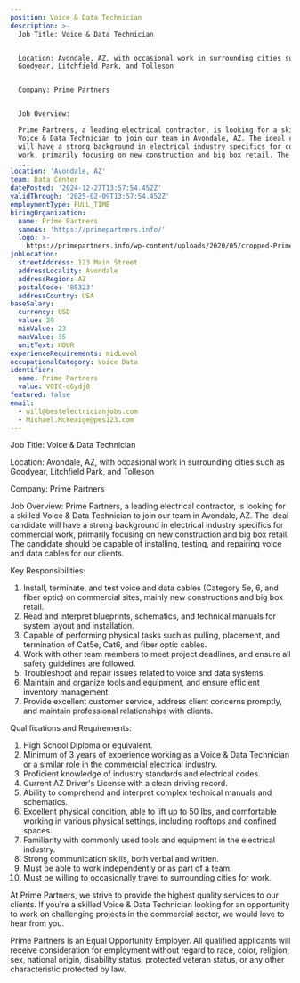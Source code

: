 ```yaml
---
position: Voice & Data Technician
description: >-
  Job Title: Voice & Data Technician


  Location: Avondale, AZ, with occasional work in surrounding cities such as
  Goodyear, Litchfield Park, and Tolleson


  Company: Prime Partners


  Job Overview:

  Prime Partners, a leading electrical contractor, is looking for a skilled
  Voice & Data Technician to join our team in Avondale, AZ. The ideal candidate
  will have a strong background in electrical industry specifics for commercial
  work, primarily focusing on new construction and big box retail. The candidate
  ...
location: 'Avondale, AZ'
team: Data Center
datePosted: '2024-12-27T13:57:54.452Z'
validThrough: '2025-02-09T13:57:54.452Z'
employmentType: FULL_TIME
hiringOrganization:
  name: Prime Partners
  sameAs: 'https://primepartners.info/'
  logo: >-
    https://primepartners.info/wp-content/uploads/2020/05/cropped-Prime-Partners-Logo-NO-BG-1-1.png
jobLocation:
  streetAddress: 123 Main Street
  addressLocality: Avondale
  addressRegion: AZ
  postalCode: '85323'
  addressCountry: USA
baseSalary:
  currency: USD
  value: 29
  minValue: 23
  maxValue: 35
  unitText: HOUR
experienceRequirements: midLevel
occupationalCategory: Voice Data
identifier:
  name: Prime Partners
  value: VOIC-q6ydj8
featured: false
email:
  - will@bestelectricianjobs.com
  - Michael.Mckeaige@pes123.com
---
```




Job Title: Voice & Data Technician

Location: Avondale, AZ, with occasional work in surrounding cities such as Goodyear, Litchfield Park, and Tolleson

Company: Prime Partners

Job Overview:
Prime Partners, a leading electrical contractor, is looking for a skilled Voice & Data Technician to join our team in Avondale, AZ. The ideal candidate will have a strong background in electrical industry specifics for commercial work, primarily focusing on new construction and big box retail. The candidate should be capable of installing, testing, and repairing voice and data cables for our clients.

Key Responsibilities:

1. Install, terminate, and test voice and data cables (Category 5e, 6, and fiber optic) on commercial sites, mainly new constructions and big box retail.
2. Read and interpret blueprints, schematics, and technical manuals for system layout and installation.
3. Capable of performing physical tasks such as pulling, placement, and termination of Cat5e, Cat6, and fiber optic cables.
4. Work with other team members to meet project deadlines, and ensure all safety guidelines are followed.
5. Troubleshoot and repair issues related to voice and data systems.
6. Maintain and organize tools and equipment, and ensure efficient inventory management.
7. Provide excellent customer service, address client concerns promptly, and maintain professional relationships with clients.

Qualifications and Requirements:

1. High School Diploma or equivalent.
2. Minimum of 3 years of experience working as a Voice & Data Technician or a similar role in the commercial electrical industry.
3. Proficient knowledge of industry standards and electrical codes.
4. Current AZ Driver's License with a clean driving record.
5. Ability to comprehend and interpret complex technical manuals and schematics.
6. Excellent physical condition, able to lift up to 50 lbs, and comfortable working in various physical settings, including rooftops and confined spaces.
7. Familiarity with commonly used tools and equipment in the electrical industry.
8. Strong communication skills, both verbal and written.
9. Must be able to work independently or as part of a team.
10. Must be willing to occasionally travel to surrounding cities for work.

At Prime Partners, we strive to provide the highest quality services to our clients. If you're a skilled Voice & Data Technician looking for an opportunity to work on challenging projects in the commercial sector, we would love to hear from you. 

Prime Partners is an Equal Opportunity Employer. All qualified applicants will receive consideration for employment without regard to race, color, religion, sex, national origin, disability status, protected veteran status, or any other characteristic protected by law.
